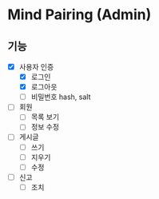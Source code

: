 # Mind Pairing (Admin)

## 기능
* [x] 사용자 인증
  * [x] 로그인
  * [x] 로그아읏
  * [ ] 비밀번호 hash, salt
* [ ] 회원
  * [ ] 목록 보기
  * [ ] 정보 수정
* [ ] 게시글
  * [ ] 쓰기
  * [ ] 지우기
  * [ ] 수정
* [ ] 신고
  * [ ] 조치